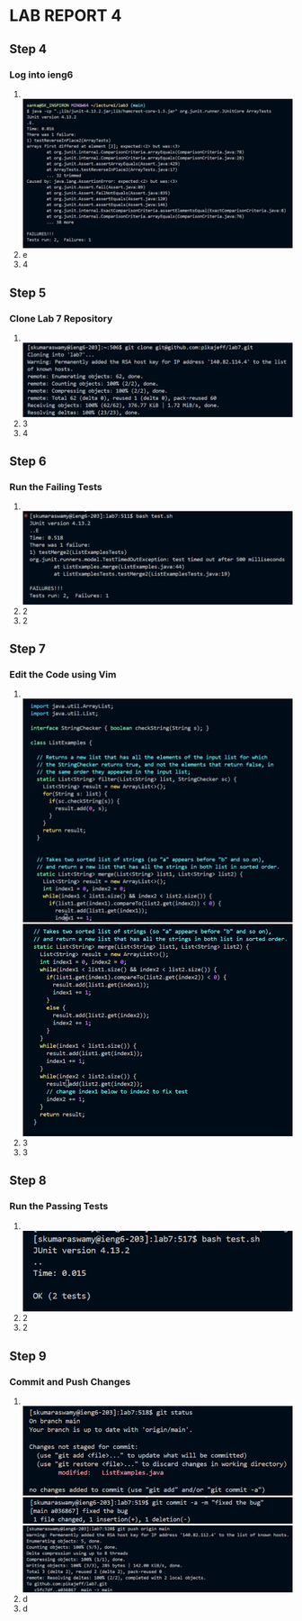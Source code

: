 # LAB REPORT 4
## Step 4 
### Log into ieng6
1. <br> ![Image](LR3Symptom.png) <br>
2. e
3. 4
## Step 5
### Clone Lab 7 Repository
1. <br>![Image](GitCloneSSH.png) <br>
2. 3
3. 4
## Step 6
### Run the Failing Tests
1. <br>![Image](TestFailure.png) <br>
2. 2
3. 2
## Step 7
### Edit the Code using Vim
1. <br>![Image](VimFile.png) <br> ![Image](BuggedLine.png) <br>
2. 3
3. 3
## Step 8
### Run the Passing Tests
1. <br>![Image](TestPassed.png) <br>
2. 2
3. 2
## Step 9
### Commit and Push Changes
1. <br>![Image](GitStatus.png) <br> ![Image](GitCommit.png) <br> ![Image](GitPush.png) <br>
2. d
3. d

